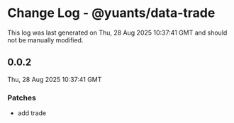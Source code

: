 # Change Log - @yuants/data-trade

This log was last generated on Thu, 28 Aug 2025 10:37:41 GMT and should not be manually modified.

## 0.0.2
Thu, 28 Aug 2025 10:37:41 GMT

### Patches

- add trade

